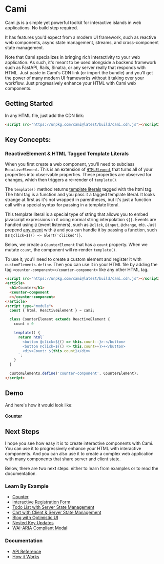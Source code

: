 # Cami

Cami.js is a simple yet powerful toolkit for interactive islands in web applications. No build step required.

It has features you'd expect from a modern UI framework, such as reactive web components, async state management, streams, and cross-component state management.

Note that Cami specializes in bringing rich interactivity to your web application. As such, it's meant to be used alongside a backend framework such as FastAPI, Rails, Sinatra, or any server really that responds with HTML. Just paste in Cami's CDN link (or import the bundle) and you'll get the power of many modern UI frameworks without it taking over your workflow. Just progressively enhance your HTML with Cami web components.

## Getting Started

In any HTML file, just add the CDN link:

```html
<script src="https://unpkg.com/cami@latest/build/cami.cdn.js"></script>
```

## Key Concepts:

### ReactiveElement & HTML Tagged Template Literals

When you first create a web component, you'll need to subclass `ReactiveElement`. This is an extension of [`HTMLElement`](https://developer.mozilla.org/en-US/docs/Web/API/Web_components/Using_custom_elements) that turns all of your properties into observable properties. These properties are observed for changes, which then triggers a re-render of `template()`.

The `template()` method returns [template literals](https://developer.mozilla.org/en-US/docs/Web/JavaScript/Reference/Template_literals#tagged_templates:~:text=This%20is%20useful%20for%20many%20tools%20which%20give%20special%20treatment%20to%20literals%20tagged%20by%20a%20particular%20name) tagged with the html tag. The html tag is a function and you pass it a tagged template literal. It looks strange at first as it's not wrapped in parentheses, but it's just a function call with a special syntax for passing in a template literal.

This template literal is a special type of string that allows you to embed javascript expressions in it using normal string interpolation `${}`. Events are handled using `@` (event listeners), such as `@click`, `@input`, `@change`, etc. Just prepend [any event](https://developer.mozilla.org/en-US/docs/Web/Events#:~:text=wheel%20event-,Element,-animationcancel%20event) with `@` and you can handle it by passing a function, such as `@click=${() => alert('clicked')}`.

Below, we create a `CounterElement` that has a `count` property. When we mutate `count`, the component will re-render `template()`.

To use it, you'll need to create a custom element and register it with `customElements.define`. Then you can use it in your HTML file by adding the tag `<counter-component></counter-component>` like any other HTML tag.

```html
<script src="https://unpkg.com/cami@latest/build/cami.cdn.js"></script>
<article>
  <h1>Counter</h1>
  <counter-component
  ></counter-component>
</article>
<script type="module">
  const { html, ReactiveElement } = cami;

  class CounterElement extends ReactiveElement {
    count = 0

    template() {
      return html`
        <button @click=${() => this.count--}>-</button>
        <button @click=${() => this.count++}>+</button>
        <div>Count: ${this.count}</div>
      `;
    }
  }

  customElements.define('counter-component', CounterElement);
</script>
```

## Demo

And here's how it would look like:

<article>
  <h4>Counter</h4>
  <counter-component
  ></counter-component>
</article>
<script type="module">
  const { html, ReactiveElement } = cami;

  class CounterElement extends ReactiveElement {
    count = 0

    template() {
      return html`
        <button class="md-button md-button--primary"
        @click=${() => this.count--}>-</button>
        <button class="md-button md-button--primary"
        @click=${() => this.count++}>+</button>
        <p>Count: ${this.count}</p
      `;
    }
  }

  customElements.define('counter-component', CounterElement);
</script>

## Next Steps

I hope you see how easy it is to create interactive components with Cami. You can use it to progressively enhance your HTML with interactive components. And you can also use it to create a complex web application with many components that share server and client state.

Below, there are two next steps: either to learn from examples or to read the documentation.

### Learn By Example

* [Counter](https://camijs.com/learn_by_example/counter/)
* [Interactive Registration Form](https://camijs.com/learn_by_example/form_validation/)
* [Todo List with Server State Management](https://camijs.com/learn_by_example/todo_list_server/)
* [Cart with Client & Server State Management](https://camijs.com/learn_by_example/cart/)
* [Blog with Optimistic UI](https://camijs.com/learn_by_example/blog/)
* [Nested Key Updates](https://camijs.com/learn_by_example/nested_updates/)
* [WAI-ARIA Compliant Modal](https://camijs.com/learn_by_example/modal/)

### Documentation

* [API Reference](https://camijs.com/api/)
* [How it Works](https://camijs.com/features/observable_property/)
